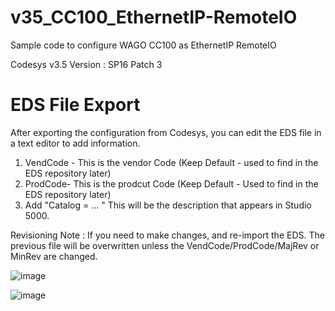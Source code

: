 # v35_CC100_EthernetIP-RemoteIO

Sample code to configure WAGO CC100 as EthernetIP RemoteIO

Codesys v3.5 Version : SP16 Patch 3

# EDS File Export

After exporting the configuration from Codesys, you can edit the EDS file in a text editor to add information. 

1. VendCode - This is the vendor Code (Keep Default - used to find in the EDS repository later)
2. ProdCode- This is the prodcut Code (Keep Default - Used to find in the EDS repository later)
3. Add "Catalog = ... " This will be the description that appears in Studio 5000.

Revisioning Note : If you need to make changes, and re-import the EDS. The previous file will be overwritten unless the VendCode/ProdCode/MajRev or MinRev are changed. 

![image](https://user-images.githubusercontent.com/90796089/188169738-99852952-5b7e-4f2b-8109-9ea9c0a6357d.png)

![image](https://user-images.githubusercontent.com/90796089/188170074-0ecb48d5-cce3-40c0-835b-8f12d4dab4e2.png)


